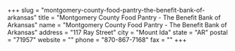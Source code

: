 +++
slug = "montgomery-county-food-pantry-the-benefit-bank-of-arkansas"
title = "Montgomery County Food Pantry - The Benefit Bank of Arkansas"
name = "Montgomery County Food Pantry - The Benefit Bank of Arkansas"
address = "117 Ray Street"
city = "Mount Ida"
state = "AR"
postal = "71957"
website = ""
phone = "870-867-7168"
fax = ""
+++
